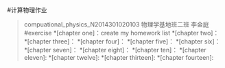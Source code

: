 #计算物理作业 
>compuational_physics_N2014301020103
>物理学基地班二班
>李金庭
#exercise
*[chapter one]：create my homework list
*[chapter two]：
*[chapter three]：
*[chapter four]：
*[chapter five]：
*[chapter six]：
*[chapter seven]：
*[chapter eight]：
*[chapter ten]：
*[chapter eleven]:
*[chapter twelve]:
*[chapter thirteen]:
*[chapter fourteen]:
